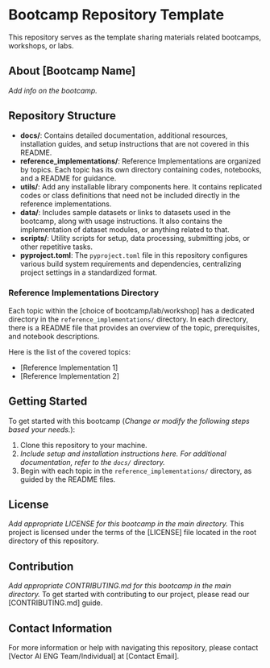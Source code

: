 # Bootcamp Repository Template

This repository serves as the template sharing materials related bootcamps, workshops, or labs.

## About [Bootcamp Name]

*Add info on the bootcamp.*

## Repository Structure

- **docs/**: Contains detailed documentation, additional resources, installation guides, and setup instructions that are not covered in this README.
- **reference_implementations/**: Reference Implementations are organized by topics. Each topic has its own directory containing codes, notebooks, and a README for guidance.
- **utils/**: Add any installable library components here. It contains replicated codes or class definitions that need not be included directly in the reference implementations.
- **data/**: Includes sample datasets or links to datasets used in the bootcamp, along with usage instructions. It also contains the implementation of dataset modules, or anything related to that.
- **scripts/**: Utility scripts for setup, data processing, submitting jobs, or other repetitive tasks.
- **pyproject.toml**: The `pyproject.toml` file in this repository configures various build system requirements and dependencies, centralizing project settings in a standardized format.


### Reference Implementations Directory

Each topic within the [choice of bootcamp/lab/workshop] has a dedicated directory in the `reference_implementations/` directory. In each directory, there is a README file that provides an overview of the topic, prerequisites, and notebook descriptions.

Here is the list of the covered topics:
- [Reference Implementation 1]
- [Reference Implementation 2]

## Getting Started

To get started with this bootcamp (*Change or modify the following steps based your needs.*):
1. Clone this repository to your machine.
2. *Include setup and installation instructions here. For additional documentation, refer to the `docs/` directory.*
3. Begin with each topic in the `reference_implementations/` directory, as guided by the README files.

## License
*Add appropriate LICENSE for this bootcamp in the main directory.*
This project is licensed under the terms of the [LICENSE] file located in the root directory of this repository.

## Contribution
*Add appropriate CONTRIBUTING.md for this bootcamp in the main directory.*
To get started with contributing to our project, please read our [CONTRIBUTING.md] guide.

## Contact Information

For more information or help with navigating this repository, please contact [Vector AI ENG Team/Individual] at [Contact Email].
